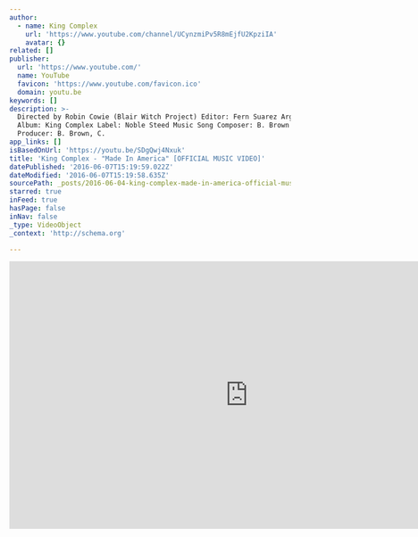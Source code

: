 ```yaml
---
author:
  - name: King Complex
    url: 'https://www.youtube.com/channel/UCynzmiPv5R8mEjfU2KpziIA'
    avatar: {}
related: []
publisher:
  url: 'https://www.youtube.com/'
  name: YouTube
  favicon: 'https://www.youtube.com/favicon.ico'
  domain: youtu.be
keywords: []
description: >-
  Directed by Robin Cowie (Blair Witch Project) Editor: Fern Suarez Arguelles
  Album: King Complex Label: Noble Steed Music Song Composer: B. Brown Song
  Producer: B. Brown, C.
app_links: []
isBasedOnUrl: 'https://youtu.be/SDgQwj4Nxuk'
title: 'King Complex - "Made In America" [OFFICIAL MUSIC VIDEO]'
datePublished: '2016-06-07T15:19:59.022Z'
dateModified: '2016-06-07T15:19:58.635Z'
sourcePath: _posts/2016-06-04-king-complex-made-in-america-official-music-video.md
starred: true
inFeed: true
hasPage: false
inNav: false
_type: VideoObject
_context: 'http://schema.org'

---
```

<iframe src="https://cdn.embedly.com/widgets/media.html?src=https%3A%2F%2Fwww.youtube.com%2Fembed%2FSDgQwj4Nxuk%3Ffeature%3Doembed&amp;url=http%3A%2F%2Fwww.youtube.com%2Fwatch%3Fv%3DSDgQwj4Nxuk&amp;image=https%3A%2F%2Fi.ytimg.com%2Fvi%2FSDgQwj4Nxuk%2Fhqdefault.jpg&amp;key=b7d04c9b404c499eba89ee7072e1c4f7&amp;type=text%2Fhtml&amp;schema=youtube" width="854" height="480" scrolling="no" frameborder="0" allowfullscreen="" style=""></iframe>